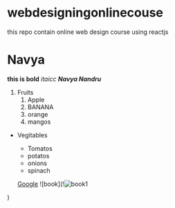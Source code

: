 # webdesigningonlinecouse
this repo contain online web design course using reactjs
# Navya
**this is bold**
*itaicc*
***Navya Nandru***

1. Fruits
    1. Apple
    2. BANANA
    3. orange
    4. mangos
 
 * Vegitables
    * Tomatos
    * potatos
    * onions
    * spinach
    
    [Google](http://www.google.com/)
    ![book](!![book1](https://user-images.githubusercontent.com/85487323/121005220-38bb4a00-c7ad-11eb-9ed9-da51fb39d553.jpg)


)
  
